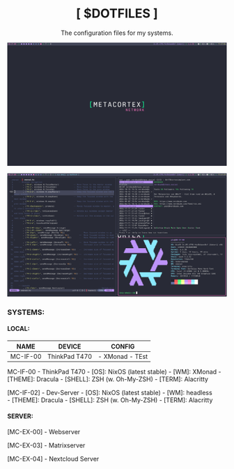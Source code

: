 <h1 align="center">[ $DOTFILES ]</h1>
<p align="center">The configuration files for my systems.</p>

<p align="center">
  <img src="/img/screenshot01.png" width="600" />
</p>

<p align="center">
  <img src="/img/screenshot02.png" width="600" />
</p>

### SYSTEMS:
#### LOCAL:

| NAME | DEVICE | CONFIG |
|------|--------|--------|
| MC-IF-00|ThinkPad T470 | - XMonad - TEst |


MC-IF-00 - ThinkPad T470
    - [OS]: NixOS (latest stable)
    - [WM]: XMonad 
    - [THEME]: Dracula
    - [SHELL]: ZSH (w. Oh-My-ZSH)
    - [TERM]: Alacritty

[MC-IF-02] - Dev-Server
    - [OS]: NixOS (latest stable)
    - [WM]: headless  
    - [THEME]: Dracula
    - [SHELL]: ZSH (w. Oh-My-ZSH)
    - [TERM]: Alacritty

#### SERVER:
[MC-EX-00] - Webserver

[MC-EX-03] - Matrixserver

[MC-EX-04] - Nextcloud Server

